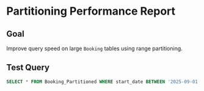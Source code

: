 # Partitioning Performance Report

## Goal
Improve query speed on large `Booking` tables using range partitioning.

## Test Query
```sql
SELECT * FROM Booking_Partitioned WHERE start_date BETWEEN '2025-09-01' AND '2025-09-30';